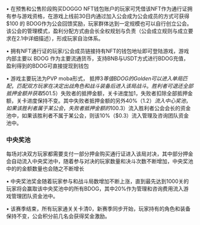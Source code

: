 •	在预售和公售阶段购买DOGGO NFT钱包账户的玩家可凭借该NFT作为通行证拥有参与游戏资格，在游戏上线前30日内通过加入公会成为公会成员的方式可获得$100 的 BDOG作为公会回馈奖励，玩家群体达到一定规模也可以自行创立公会。该公会的管理模式，盈利分配方式由会长全权规划与负责（公会成立规则与成立要求在2.1中详细描述），形成玩家自治体系。 

•	拥有NFT通行证的玩家/公会成员链接持有NFT的钱包地址即可登陆游戏，游戏内部主要以 BDOG 作为主要流通货币，支持BNB与USDT方式进行BDOG充值，盈利得到的BDOG可直接提现到钱包 

•	游戏主要玩法为PVP moba形式， 抵押$3等值BDOG的Golden可以进入单局匹配，匹配双方玩家在决定出战角色和战斗装备后进入该局战斗。胜利者可退还全部抵押金额并获取50%（$1.5）失败者的抵押金额，关卡进度加1，失败者扣除全部抵押金额，关卡进度保持不变。其中失败者抵押金额的另外40%（$1.2）流入中心奖池，如果该胜利者属于某公会，失败者抵押金额的10%（$0.3）流入胜利者公会会长的资金池中，如果该胜利者不属于某公会，则该10%（$0.3）流入管理及咨询团队资金池中。


### 中央奖池

每场对决双方玩家都需要支付一部分押金购买通行证进入该局对决，其中部分押金会自动流入中央奖池中，随着参与对决的玩家数量和决斗次数不断增加，中央奖池中的的金额数量也会随之不断增长

•	中央奖池奖金随着玩家参与和战斗局数增加不断上涨，直到最先达到1000关的玩家将会赢取该中央奖池中的所有BDOG，其中20%作为管理和咨询费用流入游戏管理团队资金池中。 

•	该赛季结束，所有玩家通关关卡清0，新赛季同步开始，玩家持有的角色和装备保持不变，公会积分前几名会获得奖金激励。
